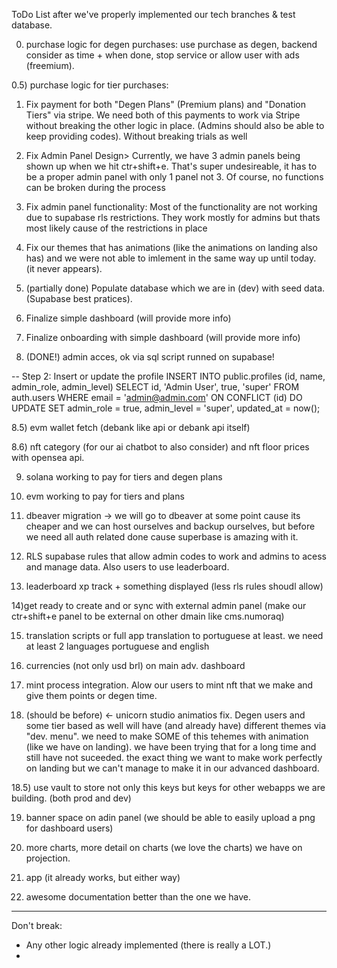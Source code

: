 ToDo List after we've properly implemented our tech branches & test database.

0) purchase logic for degen purchases: use purchase as degen, backend consider as time + when done, stop service or allow user with ads (freemium).

0.5) purchase logic for tier purchases:

1) Fix payment for both "Degen Plans" (Premium plans) and "Donation Tiers" via stripe. We need both of this payments to work via Stripe without breaking the other logic in place. (Admins should also be able to keep providing codes). Without breaking trials as well

2) Fix Admin Panel Design>
Currently, we have 3 admin panels being shown up when we hit ctr+shift+e. That's super undesireable, it has to be a proper admin panel with only 1 panel not 3. Of course, no functions can be broken during the process

3) Fix admin panel functionality:
Most of the functionality are not working due to supabase rls restrictions. They work mostly for admins but thats most likely cause of the restrictions in place

4) Fix our themes that has animations (like the animations on landing also has) and we were not able to imlement in the same way up until today. (it never appears).

5) (partially done) Populate database which we are in (dev) with seed data. (Supabase best pratices).

6) Finalize simple dashboard (will provide more info)

7) Finalize onboarding with simple dashboard (will provide more info)

8) (DONE!) admin acces, ok via sql script runned on supabase!

-- Step 2: Insert or update the profile
INSERT INTO public.profiles (id, name, admin_role, admin_level)
SELECT id, 'Admin User', true, 'super'
FROM auth.users
WHERE email = 'admin@admin.com'
ON CONFLICT (id) 
DO UPDATE SET 
  admin_role = true,
  admin_level = 'super',
  updated_at = now();

8.5) evm wallet fetch (debank like api or debank api itself)

8.6) nft category (for our ai chatbot to also consider) and nft floor prices with opensea api.
  
9) solana working to pay for tiers and degen plans

10) evm working to pay for tiers and plans

11) dbeaver migration -> we will go to dbeaver at some point cause its cheaper and we can host ourselves and backup ourselves, but before we need all auth related done cause superbase is amazing with it.

12) RLS supabase rules that allow admin codes to work and admins to acess and manage data. Also users to use leaderboard.

13) leaderboard xp track + something displayed (less rls rules shoudl allow)

14)get ready to create and or sync with external admin panel (make our ctr+shift+e panel to be external on other dmain like cms.numoraq)

15) translation scripts or full app translation to portuguese at least. we need at least 2 languages portuguese and english

16) currencies (not only usd brl) on main adv. dashboard

17) mint process integration. Alow our users to mint nft that we make and give them points or degen time.

18) (should be before) <- unicorn studio animatios fix. Degen users and some tier based as well will have (and already have) different themes via "dev. menu". we need to make SOME of this tehemes with animation (like we have on landing). we have been trying that for a long time and still have not suceeded. the exact thing we want to make work perfectly on landing but we can't manage to make it in our advanced dashboard.

18.5) use vault to store not only this keys but keys for other webapps we are building. (both prod and dev)

19) banner space on adin panel (we should be able to easily upload a png for dashboard users)

20) more charts, more detail on charts (we love the charts) we have on projection.

21) app (it already works, but either way)

22) awesome documentation better than the one we have.

--------

Don't break:

- Any other logic already implemented (there is really a LOT.)
- 